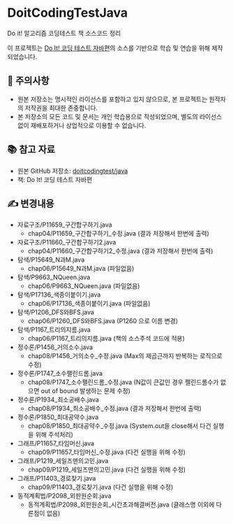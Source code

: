 # DoitCodingTestJava
Do it! 알고리즘 코딩테스트 책 소스코드 정리

이 프로젝트는 [Do It! 코딩 테스트 자바편](https://github.com/doitcodingtest/java)의 소스를 기반으로 학습 및 연습을 위해 제작되었습니다.

## 📌 주의사항

- 원본 저장소는 명시적인 라이선스를 포함하고 있지 않으므로, 본 프로젝트는 원작자의 저작권을 최대한 존중합니다.
- 본 저장소의 모든 코드 및 문서는 개인 학습용으로 작성되었으며, 별도의 라이선스 없이 재배포하거나 상업적으로 이용할 수 없습니다.

## 📚 참고 자료

- 원본 GitHub 저장소: [doitcodingtest/java](https://github.com/doitcodingtest/java)
- 책: Do It! 코딩 테스트 자바편

## ✍️ 변경내용
- 자료구조/P11659_구간합구하기.java
    - chap04/P11659_구간합구하기_수정.java (결과 저장해서 한번에 출력)
- 자료구조/P11660_구간합구하기2.java
    - chap04/P11660_구간합구하기2_수정.java (결과 저장해서 한번에 출력)
- 탐색/P15649_N과M.java
    - chap06/P15649_N과M.java (파일없음)
- 탐색/P9663_NQueen.java
    - chap06/P9663_NQueen.java (파일없음)
- 탐색/P17136_색종이붙이기.java
    - chap06/P17136_색종이붙이기.java (파일없음)
- 탐색/P1206_DFS와BFS.java
    - chap06/P1260_DFS와BFS.java (P1260 으로 이름 변경)
- 탐색/P1167_트리의지름.java
    - chap06/P1167_트리의지름.java (책의 소스주석 코드에 적용)
- 정수론/P1456_거의소수.java
    - chap08/P1456_거의소수_수정.java (Max의 제곱근까지 반복하는 로직으로 수정)
- 정수론/P1747_소수팰린드롬.java
    - chap08/P1747_소수팰린드롬_수정.java (N값이 큰값인 경우 펠린드롬수가 없으면 out of bound 발생하는 문제 수정)
- 정수론/P1934_최소공배수.java
    - chap08/P1934_최소공배수_수정.java (결과 저장해서 한번에 출력)
- 정수론/P1850_최대공약수.java
    - chap08/P1850_최대공약수_수정.java (System.out을 close해서 다건 실행을 위해 주석처리)
- 그래프/P11657_타임머신.java
    - chap09/P11657_타임머신_수정.java (다건 실행을 위해 수정)
- 그래프/P1219_세일즈맨의고민.java
    - chap09/P1219_세일즈맨의고민.java (다건 실행을 위해 수정)
- 그래프/P11403_경로찾기.java
    - chap09/P11403_경로찾기.java (다건 실행을 위해 수정)
- 동적계획법/P2098_외판원순회.java
    - 동적계획법/P2098_외판원순회_시간초과해결버전.java (클래스명 이외에 다른점이 없음)

